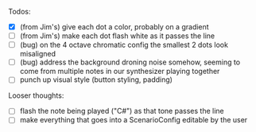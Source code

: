Todos:
- [x] (from Jim's) give each dot a color, probably on a gradient
- [ ] (from Jim's) make each dot flash white as it passes the line
- [ ] (bug) on the 4 octave chromatic config the smallest 2 dots look misaligned
- [ ] (bug) address the background droning noise somehow, seeming to come from multiple notes in our synthesizer playing together
- [ ] punch up visual style (button styling, padding)

Looser thoughts:
- [ ] flash the note being played ("C#") as that tone passes the line
- [ ] make everything that goes into a ScenarioConfig editable by the user
